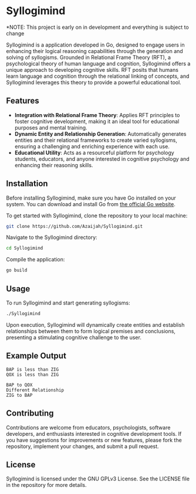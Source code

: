 # Syllogimind

*NOTE: This project is early on in development and everything is subject to change

Syllogimind is a application developed in Go, designed to engage users in enhancing their logical reasoning capabilities through the generation and solving of syllogisms. Grounded in Relational Frame Theory (RFT), a psychological theory of human language and cognition, Syllogimind offers a unique approach to developing cognitive skills. RFT posits that humans learn language and cognition through the relational linking of concepts, and Syllogimind leverages this theory to provide a powerful educational tool.

## Features

- **Integration with Relational Frame Theory**: Applies RFT principles to foster cognitive development, making it an ideal tool for educational purposes and mental training.
- **Dynamic Entity and Relationship Generation**: Automatically generates entities and their relational frameworks to create varied syllogisms, ensuring a challenging and enriching experience with each use.
- **Educational Utility**: Acts as a resourceful platform for psychology students, educators, and anyone interested in cognitive psychology and enhancing their reasoning skills.

## Installation

Before installing Syllogimind, make sure you have Go installed on your system. You can download and install Go from [the official Go website](https://golang.org/dl/).

To get started with Syllogimind, clone the repository to your local machine:

```bash
git clone https://github.com/Azaijah/Syllogimind.git
```

Navigate to the Syllogimind directory:

```bash
cd Syllogimind
```

Compile the application:

```bash
go build
```

## Usage

To run Syllogimind and start generating syllogisms:

```bash
./Syllogimind
```

Upon execution, Syllogimind will dynamically create entities and establish relationships between them to form logical premises and conclusions, presenting a stimulating cognitive challenge to the user.


## Example Output

```
BAP is less than ZIG
QOX is less than ZIG

BAP to QOX
Different Relationship
ZIG to BAP
```

## Contributing

Contributions are welcome from educators, psychologists, software developers, and enthusiasts interested in cognitive development tools. If you have suggestions for improvements or new features, please fork the repository, implement your changes, and submit a pull request.

## License

Syllogimind is licensed under the GNU GPLv3 License. See the LICENSE file in the repository for more details.
